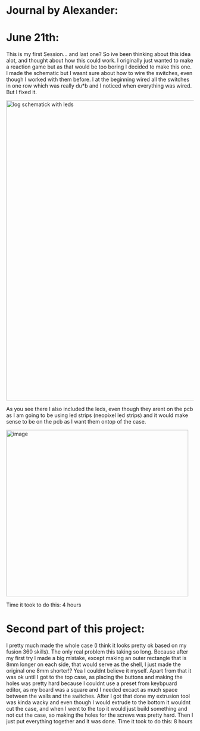 # Journal by Alexander:
# June 21th:
This is my first Session... and last one? So ive been thinking about this idea alot, and thought about how this could work. I originally just wanted to make a reaction game but as that would be too boring I decided to make this one. I made the schematic but I wasnt sure about how to wire the switches, even though I worked with them before. I at the beginning wired all the switches in one row which was really du*b and I noticed when everything was wired. But I fixed it.

<img width="1342" height="806" alt="log schematick with leds" src="https://github.com/user-attachments/assets/4aac08f4-dc52-4d7b-a5ca-ba207e23e54a" />

As you see there I also included the leds, even though they arent on the pcb as I am going to be using led strips (neopixel led strips) and it would make sense to be on the pcb as I want them ontop of the case.

<img width="489" height="447" alt="image" src="https://github.com/user-attachments/assets/74554614-03fd-47fa-b9f6-545f6d0dc095" />

Time it took to do this: 4 hours

# Second part of this project:
I pretty much made the whole case (I think it looks pretty ok based on my fusion 360 skills). The only real problem this taking so long. Because after my first try I made a big mistake, except making an outer rectangle that is 8mm longer on each side, that would serve as the shell, I just made the original one 8mm shorter!? Yea I couldnt believe it myself. Apart from that it was ok until I got to the top case, as placing the buttons and making the holes was pretty hard because I couldnt use a preset from keybpuard editor, as my board was a square and I needed excact as much space between the walls and the switches. After I got that done my extrusion tool was kinda wacky and even though I would extrude to the bottom it wouldnt cut the case, and when I went to the top it would just build something and not cut the case, so making the holes for the screws was pretty hard. Then I just put everything together and it was done.
Time it took to do this: 8 hours

